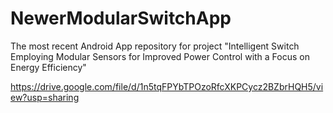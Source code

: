 # NewerModularSwitchApp

The most recent Android App repository for project "Intelligent Switch Employing Modular Sensors for Improved Power Control with a Focus on Energy Efficiency"

https://drive.google.com/file/d/1n5tqFPYbTPOzoRfcXKPCycz2BZbrHQH5/view?usp=sharing

